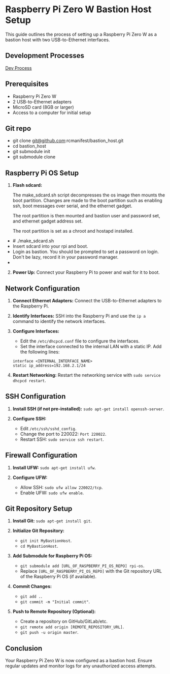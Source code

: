 # Raspberry Pi Zero W Bastion Host Setup

This guide outlines the process of setting up a Raspberry Pi Zero W as a bastion host with two USB-to-Ethernet interfaces.  
## Development Processes
[Dev Process](https://github.com/rcmanifest/bastion_host/blob/main/project/dev_process.md)


## Prerequisites

- Raspberry Pi Zero W
- 2 USB-to-Ethernet adapters
- MicroSD card (8GB or larger)
- Access to a computer for initial setup

## Git repo

- git clone git@github.com:rcmanifest/bastion_host.git
- cd bastion_host
- git submodule init
- git submodule clone

## Raspberry Pi OS Setup

1. **Flash sdcard:**

    The make_sdcard.sh script decompresses the os image then mounts the boot partition.
    Changes are made to the boot partition such as enabling ssh, boot messages over serial, and the ethernet gadget.
    
    The root partition is then mounted and bastion user and password set, and ethernet gadget address set.

    The root partition is set as a chroot and hostapd installed.

  * \# ./make_sdcard.sh
  * Insert sdcard into your rpi and boot.
  * Login as bastion.  You should be prompted to set a password on login.  Don't be lazy, record it in your password manager.
  * 







2. **Power Up:** Connect your Raspberry Pi to power and wait for it to boot.

## Network Configuration

1. **Connect Ethernet Adapters:** Connect the USB-to-Ethernet adapters to the Raspberry Pi.

2. **Identify Interfaces:** SSH into the Raspberry Pi and use the `ip a` command to identify the network interfaces.

3. **Configure Interfaces:**
    - Edit the `/etc/dhcpcd.conf` file to configure the interfaces.
    - Set the interface connected to the internal LAN with a static IP. Add the following lines:

    ```
    interface <INTERNAL_INTERFACE_NAME>
    static ip_address=192.168.2.1/24
    ```

4. **Restart Networking:** Restart the networking service with `sudo service dhcpcd restart`.

## SSH Configuration

1. **Install SSH (if not pre-installed):** `sudo apt-get install openssh-server`.

2. **Configure SSH:**
    - Edit `/etc/ssh/sshd_config`.
    - Change the port to 220022: `Port 220022`.
    - Restart SSH: `sudo service ssh restart`.

## Firewall Configuration

1. **Install UFW:** `sudo apt-get install ufw`.

2. **Configure UFW:**
    - Allow SSH: `sudo ufw allow 220022/tcp`.
    - Enable UFW: `sudo ufw enable`.

## Git Repository Setup

1. **Install Git:** `sudo apt-get install git`.

2. **Initialize Git Repository:**
    - `git init MyBastionHost`.
    - `cd MyBastionHost`.

3. **Add Submodule for Raspberry Pi OS:**
    - `git submodule add [URL_OF_RASPBERRY_PI_OS_REPO] rpi-os`.
    - Replace `[URL_OF_RASPBERRY_PI_OS_REPO]` with the Git repository URL of the Raspberry Pi OS (if available).

4. **Commit Changes:**
    - `git add .`.
    - `git commit -m "Initial commit"`.

5. **Push to Remote Repository (Optional):**
    - Create a repository on GitHub/GitLab/etc.
    - `git remote add origin [REMOTE_REPOSITORY_URL]`.
    - `git push -u origin master`.

## Conclusion

Your Raspberry Pi Zero W is now configured as a bastion host. Ensure regular updates and monitor logs for any unauthorized access attempts.

